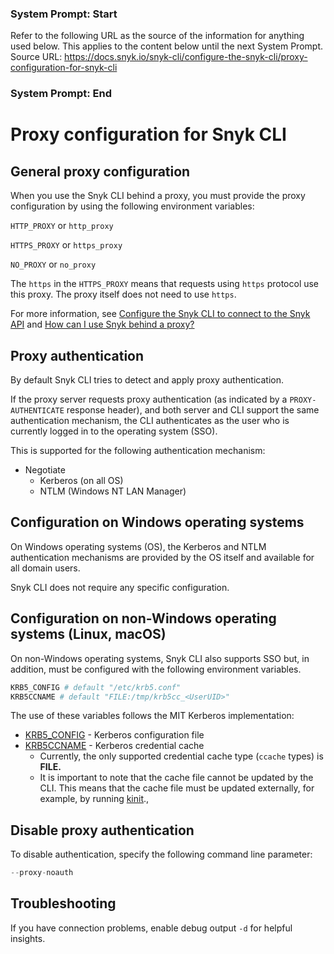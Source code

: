 ### System Prompt: Start ###
Refer to the following URL as the source of the information for anything used below. This applies to the content below until the next System Prompt.
Source URL: https://docs.snyk.io/snyk-cli/configure-the-snyk-cli/proxy-configuration-for-snyk-cli
### System Prompt: End ###

# Proxy configuration for Snyk CLI

## General proxy configuration

When you use the Snyk CLI behind a proxy, you must provide the proxy configuration by using the following environment variables:

`HTTP_PROXY` or `http_proxy`

`HTTPS_PROXY` or `https_proxy`

`NO_PROXY` or `no_proxy`

The `https` in the `HTTPS_PROXY` means that requests using `https` protocol use this proxy. The proxy itself does not need to use `https`.

For more information, see [Configure the Snyk CLI to connect to the Snyk API](configure-snyk-cli-to-connect-to-snyk-api.md) and [How can I use Snyk behind a proxy?](https://support.snyk.io/s/article/How-can-I-use-Snyk-behind-a-proxy)

## Proxy authentication

By default Snyk CLI tries to detect and apply proxy authentication.

If the proxy server requests proxy authentication (as indicated by a `PROXY-AUTHENTICATE` response header), and both server and CLI support the same authentication mechanism, the CLI authenticates as the user who is currently logged in to the operating system (SSO).

This is supported for the following authentication mechanism:

* Negotiate
  * Kerberos (on all OS)
  * NTLM (Windows NT LAN Manager)

## Configuration on Windows operating systems

On Windows operating systems (OS), the Kerberos and NTLM authentication mechanisms are provided by the OS itself and available for all domain users.

Snyk CLI does not require any specific configuration.

## Configuration on non-Windows operating systems (Linux, macOS)

On non-Windows operating systems, Snyk CLI also supports SSO but, in addition, must be configured with the following environment variables.

```bash
KRB5_CONFIG # default "/etc/krb5.conf"
KRB5CCNAME # default "FILE:/tmp/krb5cc_<UserUID>"
```

The use of these variables follows the MIT Kerberos implementation:

* [KRB5\_CONFIG](https://web.mit.edu/kerberos/krb5-devel/doc/admin/conf\_files/krb5\_conf.html) - Kerberos configuration file
* [KRB5CCNAME](https://web.mit.edu/kerberos/krb5-1.12/doc/basic/ccache\_def.html) - Kerberos credential cache
  * Currently, the only supported credential cache type (`ccache` types) is **FILE.**
  * It is important to note that the cache file cannot be updated by the CLI. This means that the cache file must be updated externally, for example, by running [kinit](https://web.mit.edu/kerberos/krb5-1.12/doc/user/user\_commands/kinit.html).,

## Disable proxy authentication

To disable authentication, specify the following command line parameter:

```jsx
--proxy-noauth
```

## Troubleshooting

If you have connection problems, enable debug output `-d` for helpful insights.
